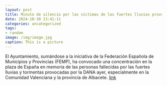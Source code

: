 ```yaml
---
layout: post
title: Minuto de silencio por las víctimas de las fuertes lluvias provocadas por la DANA
date: 2024-10-30 13:41:11
categories: uncategorized
tags:
- random
image: /img/image.jpg
caption: This is a picture
---
```

El Ayuntamiento, sumándose a la iniciativa de la Federación Española de Municipios y Provincias (FEMP), ha convocado una concentración en la plaza de España en memoria de las personas fallecidas por las fuertes lluvias y tormentas provocadas por la DANA ayer, especialmente en la Comunidad Valenciana y la provincia de Albacete.   [link](https://www.ayto-villacanada.es/noticias/minuto-de-silencio-por-las-victimas-de-las-fuertes-lluvias-provocadas-por-la-dana/)
